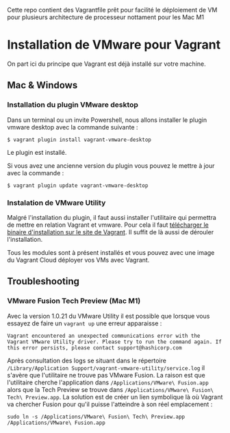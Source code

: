 Cette repo contient des Vagrantfile prêt pour facilité le déploiement de VM pour plusieurs architecture de processeur nottament pour les Mac M1

# Installation de VMware pour Vagrant

On part ici du principe que Vagrant est déjà installé sur votre machine.

## Mac & Windows

### Installation du plugin VMware desktop

Dans un terminal ou un invite Powershell, nous allons installer le plugin vmware desktop avec la commande suivante :
```console
$ vagrant plugin install vagrant-vmware-desktop
```
Le plugin est installé.

Si vous avez une ancienne version du plugin vous pouvez le mettre à jour avec la commande :

```console
$ vagrant plugin update vagrant-vmware-desktop
```
### Instalation de VMware Utility

Malgré l'installation du plugin, il faut aussi installer l'utilitaire qui permettra de mettre en relation Vagrant et vmware. Pour cela il faut [télécharger le binaire d'installation sur le site de Vagrant](https://www.vagrantup.com/vmware/downloads). Il suffit de là aussi de dérouler l'installation.

Tous les modules sont à présent installés et vous pouvez avec une image du Vagrant Cloud déployer vos VMs avec Vagrant.

## Troubleshooting 

### VMware Fusion Tech Preview (Mac M1)

Avec la version 1.0.21 du VMware Utility il est possible que lorsque vous essayez de faire un ``vagrant up`` une erreur apparaisse :

```console
Vagrant encountered an unexpected communications error with the Vagrant VMware Utility driver. Please try to run the command again. If this error persists, please contact support@hashicorp.com
```
Après consultation des logs se situant dans le répertoire ``/Library/Application Support/vagrant-vmware-utility/service.log`` il s'avère que l'utilitaire ne trouve pas VMware Fusion. La raison est que l'utilitaire cherche l'application dans ``/Applications/VMware\ Fusion.app`` alors que la Tech Preview se trouve dans ``/Applications/VMware\ Fusion\ Tech\ Preview.app``. La solution est de créer un lien symbolique là où Vagrant va chercher Fusion pour qu'il puisse l'atteindre à son réel emplacement :

```console
sudo ln -s /Applications/VMware\ Fusion\ Tech\ Preview.app /Applications/VMware\ Fusion.app
```